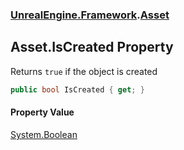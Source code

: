 ### [UnrealEngine.Framework](./UnrealEngine-Framework.md 'UnrealEngine.Framework').[Asset](./Asset.md 'UnrealEngine.Framework.Asset')
## Asset.IsCreated Property
Returns `true` if the object is created  
```csharp
public bool IsCreated { get; }
```
#### Property Value
[System.Boolean](https://docs.microsoft.com/en-us/dotnet/api/System.Boolean 'System.Boolean')  
